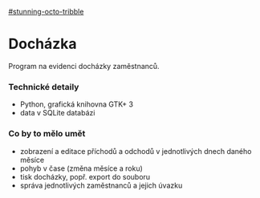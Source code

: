 
[#stunning-octo-tribble](https://github.com/bugulin/stunning-octo-tribble)
# Docházka

Program na evidenci docházky zaměstnanců.

### Technické detaily
- Python, grafická knihovna GTK+ 3
- data v SQLite databázi

### Co by to mělo umět
- zobrazení a editace příchodů a odchodů v jednotlivých dnech daného měsíce
- pohyb v čase (změna měsíce a roku)
- tisk docházky, popř. export do souboru
- správa jednotlivých zaměstnanců a jejich úvazku
